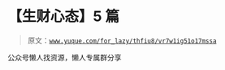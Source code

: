 # 【生财心态】5 篇

> 原文：[`www.yuque.com/for_lazy/thfiu8/vr7w1ig51o17mssa`](https://www.yuque.com/for_lazy/thfiu8/vr7w1ig51o17mssa)



公众号懒人找资源，懒人专属群分享
